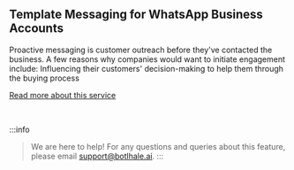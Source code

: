 ## Template Messaging for WhatsApp Business Accounts

Proactive messaging is customer outreach before they've contacted the business. A few reasons why companies would want to initiate engagement include: Influencing their customers' decision-making to help them through the buying process


<a centre href="https://docs.360dialog.com/360-client-hub/template-management-ui" target="_blank">Read more about this service </a>

<br/>

:::info
> We are here to help! For any questions and queries about this feature, please email support@botlhale.ai.
:::


